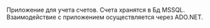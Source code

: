 Приложение для учета счетов. 
Счета хранятся в Бд MSSQL. Взаимодействие с приложением осуществляется через ADO.NET.
